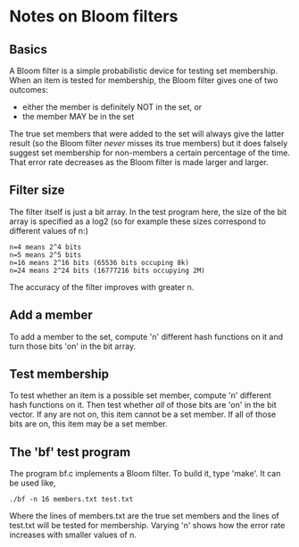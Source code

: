 Notes on Bloom filters
======================

Basics
------

A Bloom filter is a simple probabilistic device for testing set membership.
When an item is tested for membership, the Bloom filter gives one of two outcomes:

  * either the member is definitely NOT in the set, or
  * the member MAY be in the set

The true set members that were added to the set will always give the latter 
result (so the Bloom filter *never* misses its true members) but it does falsely
suggest set membership for non-members a certain percentage of the time. That
error rate decreases as the Bloom filter is made larger and larger.

Filter size
-----------
The filter itself is just a bit array.  In the test program here, the size of
the bit array is specified as a log2 (so for example these sizes correspond to
different values of n:) 

    n=4 means 2^4 bits
    n=5 means 2^5 bits
    n=16 means 2^16 bits (65536 bits occuping 8k)
    n=24 means 2^24 bits (16777216 bits occupying 2M) 

The accuracy of the filter improves with greater n.

Add a member
------------
To add a member to the set, compute 'n' different hash functions on it and
turn those bits 'on' in the bit array.

Test membership
---------------
To test whether an item is a possible set member, compute 'n' different
hash functions on it. Then test whether *all* of those bits are 'on'
in the bit vector. If any are not on, this item cannot be a set member.
If all of those bits are on, this item may be a set member.

The 'bf' test program
---------------------

The program bf.c implements a Bloom filter.  To build it, type 'make'.
It can be used like,

    ./bf -n 16 members.txt test.txt

Where the lines of members.txt are the true set members and the lines
of test.txt will be tested for membership. Varying 'n' shows how the
error rate increases with smaller values of n.

